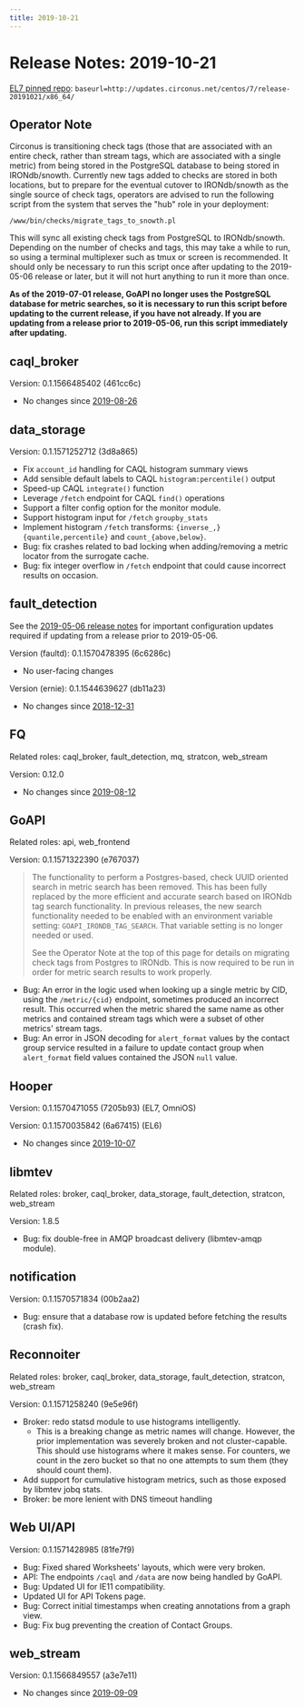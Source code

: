 ```yaml
---
title: 2019-10-21
---
```


# Release Notes: 2019-10-21

[EL7 pinned
repo](https://login.circonus.com/resources/docs/inside/InstallCentos.html#el7-repo):
`baseurl=http://updates.circonus.net/centos/7/release-20191021/x86_64/`

## Operator Note

Circonus is transitioning check tags (those that are associated with an entire
check, rather than stream tags, which are associated with a single metric) from
being stored in the PostgreSQL database to being stored in IRONdb/snowth.
Currently new tags added to checks are stored in both locations, but to prepare
for the eventual cutover to IRONdb/snowth as the single source of check tags,
operators are advised to run the following script from the system that serves
the "hub" role in your deployment:

```
/www/bin/checks/migrate_tags_to_snowth.pl
```

This will sync all existing check tags from PostgreSQL to IRONdb/snowth.
Depending on the number of checks and tags, this may take a while to run, so
using a terminal multiplexer such as tmux or screen is recommended.  It should
only be necessary to run this script once after updating to the 2019-05-06
release or later, but it will not hurt anything to run it more than once.

**As of the 2019-07-01 release, GoAPI no longer uses the PostgreSQL database
for metric searches, so it is necessary to run this script before updating to
the current release, if you have not already. If you are updating from a
release prior to 2019-05-06, run this script immediately after updating.**

## caql_broker

Version: 0.1.1566485402 (461cc6c)

* No changes since [2019-08-26](/circonus/on-premises/changelog/20190826#caql_broker)

## data_storage

Version: 0.1.1571252712 (3d8a865)

* Fix `account_id` handling for CAQL histogram summary views
* Add sensible default labels to CAQL `histogram:percentile()` output
* Speed-up CAQL `integrate()` function
* Leverage `/fetch` endpoint for CAQL `find()` operations
* Support a filter config option for the monitor module.
* Support histogram input for `/fetch` `groupby_stats`
* Implement histogram `/fetch` transforms: `{inverse_,}{quantile,percentile}`
  and `count_{above,below}`.
* Bug: fix crashes related to bad locking when adding/removing a metric locator
  from the surrogate cache.
* Bug: fix integer overflow in `/fetch` endpoint that could cause incorrect
  results on occasion.

## fault_detection

See the [2019-05-06 release notes](/circonus/on-premises/changelog/20190506#fault_detection) for
important configuration updates required if updating from a release prior to
2019-05-06.

Version (faultd): 0.1.1570478395 (6c6286c)

* No user-facing changes

Version (ernie): 0.1.1544639627 (db11a23)

* No changes since [2018-12-31](/circonus/on-premises/changelog/20181231#fault_detection)

## FQ

Related roles: caql_broker, fault_detection, mq, stratcon, web_stream

Version: 0.12.0

* No changes since [2019-08-12](/circonus/on-premises/changelog/20190812#fq)

## GoAPI

Related roles: api, web_frontend

Version: 0.1.1571322390 (e767037)

> The functionality to perform a Postgres-based, check UUID oriented search in
> metric search has been removed. This has been fully replaced by the more
> efficient and accurate search based on IRONdb tag search functionality. In
> previous releases, the new search functionality needed to be enabled with an
> environment variable setting: `GOAPI_IRONDB_TAG_SEARCH`. That variable
> setting is no longer needed or used.
>
> See the Operator Note at the top of this page for details on migrating check
> tags from Postgres to IRONdb. This is now required to be run in order for
> metric search results to work properly.

* Bug: An error in the logic used when looking up a single metric by CID, using
  the `/metric/{cid}` endpoint, sometimes produced an incorrect result. This
  occurred when the metric shared the same name as other metrics and contained
  stream tags which were a subset of other metrics' stream tags.
* Bug: An error in JSON decoding for `alert_format` values by the contact group
  service resulted in a failure to update contact group when `alert_format`
  field values contained the JSON `null` value.

## Hooper

Version: 0.1.1570471055 (7205b93) (EL7, OmniOS)

Version: 0.1.1570035842 (6a67415) (EL6)

* No changes since [2019-10-07](/circonus/on-premises/changelog/20191007#hooper)

## libmtev

Related roles: broker, caql_broker, data_storage, fault_detection, stratcon, web_stream

Version: 1.8.5

* Bug: fix double-free in AMQP broadcast delivery (libmtev-amqp module).

## notification

Version: 0.1.1570571834 (00b2aa2)

* Bug: ensure that a database row is updated before fetching the results (crash
  fix).

## Reconnoiter

Related roles: broker, caql_broker, data_storage, fault_detection, stratcon, web_stream

Version: 0.1.1571258240 (9e5e96f)

* Broker: redo statsd module to use histograms intelligently.
  * This is a breaking change as metric names will change.  However, the prior
    implementation was severely broken and not cluster-capable.  This should
    use histograms where it makes sense.  For counters, we count in the zero
    bucket so that no one attempts to sum them (they should count them).
* Add support for cumulative histogram metrics, such as those exposed by
  libmtev jobq stats.
* Broker: be more lenient with DNS timeout handling

## Web UI/API

Version: 0.1.1571428985 (81fe7f9)

* Bug: Fixed shared Worksheets' layouts, which were very broken.
* API: The endpoints `/caql` and `/data` are now being handled by GoAPI.
* Bug: Updated UI for IE11 compatibility.
* Updated UI for API Tokens page.
* Bug: Correct initial timestamps when creating annotations from a graph view.
* Bug: Fix bug preventing the creation of Contact Groups.

## web_stream

Version: 0.1.1566849557 (a3e7e11)

* No changes since [2019-09-09](/circonus/on-premises/changelog/20190909#web_stream)
